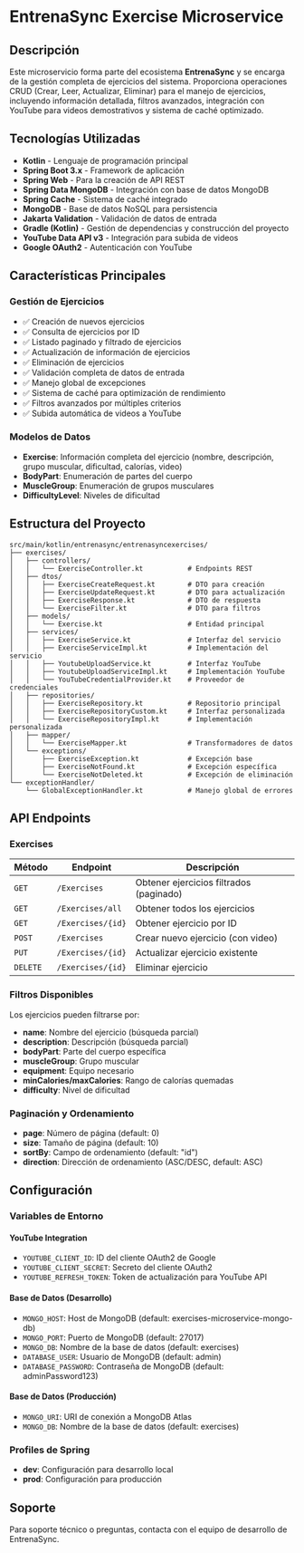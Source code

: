 # EntrenaSync Exercise Microservice

## Descripción

Este microservicio forma parte del ecosistema **EntrenaSync** y se encarga de la gestión completa de ejercicios del sistema. Proporciona operaciones CRUD (Crear, Leer, Actualizar, Eliminar) para el manejo de ejercicios, incluyendo información detallada, filtros avanzados, integración con YouTube para videos demostrativos y sistema de caché optimizado.

## Tecnologías Utilizadas

-   **Kotlin** - Lenguaje de programación principal
-   **Spring Boot 3.x** - Framework de aplicación
-   **Spring Web** - Para la creación de API REST
-   **Spring Data MongoDB** - Integración con base de datos MongoDB
-   **Spring Cache** - Sistema de caché integrado
-   **MongoDB** - Base de datos NoSQL para persistencia
-   **Jakarta Validation** - Validación de datos de entrada
-   **Gradle (Kotlin)** - Gestión de dependencias y construcción del proyecto
-   **YouTube Data API v3** - Integración para subida de videos
-   **Google OAuth2** - Autenticación con YouTube

## Características Principales

### Gestión de Ejercicios

-   ✅ Creación de nuevos ejercicios
-   ✅ Consulta de ejercicios por ID
-   ✅ Listado paginado y filtrado de ejercicios
-   ✅ Actualización de información de ejercicios
-   ✅ Eliminación de ejercicios
-   ✅ Validación completa de datos de entrada
-   ✅ Manejo global de excepciones
-   ✅ Sistema de caché para optimización de rendimiento
-   ✅ Filtros avanzados por múltiples criterios
-   ✅ Subida automática de videos a YouTube

### Modelos de Datos

-   **Exercise**: Información completa del ejercicio (nombre, descripción, grupo muscular, dificultad, calorías, video)
-   **BodyPart**: Enumeración de partes del cuerpo
-   **MuscleGroup**: Enumeración de grupos musculares
-   **DifficultyLevel**: Niveles de dificultad

## Estructura del Proyecto

```
src/main/kotlin/entrenasync/entrenasyncexercises/
├── exercises/
│   ├── controllers/
│   │   └── ExerciseController.kt           # Endpoints REST
│   ├── dtos/
│   │   ├── ExerciseCreateRequest.kt        # DTO para creación
│   │   ├── ExerciseUpdateRequest.kt        # DTO para actualización
│   │   ├── ExerciseResponse.kt             # DTO de respuesta
│   │   └── ExerciseFilter.kt               # DTO para filtros
│   ├── models/
│   │   └── Exercise.kt                     # Entidad principal
│   ├── services/
│   │   ├── ExerciseService.kt              # Interfaz del servicio
│   │   ├── ExerciseServiceImpl.kt          # Implementación del servicio
│   │   ├── YoutubeUploadService.kt         # Interfaz YouTube
│   │   ├── YoutubeUploadServiceImpl.kt     # Implementación YouTube
│   │   └── YouTubeCredentialProvider.kt    # Proveedor de credenciales
│   ├── repositories/
│   │   ├── ExerciseRepository.kt           # Repositorio principal
│   │   ├── ExerciseRepositoryCustom.kt     # Interfaz personalizada
│   │   └── ExerciseRepositoryImpl.kt       # Implementación personalizada
│   ├── mapper/
│   │   └── ExerciseMapper.kt               # Transformadores de datos
│   └── exceptions/
│       ├── ExerciseException.kt            # Excepción base
│       ├── ExerciseNotFound.kt             # Excepción específica
│       └── ExerciseNotDeleted.kt           # Excepción de eliminación
└── exceptionHandler/
    └── GlobalExceptionHandler.kt           # Manejo global de errores
```

## API Endpoints

### Exercises

| Método   | Endpoint           | Descripción                               |
| -------- | ------------------ | ----------------------------------------- |
| `GET`    | `/Exercises`       | Obtener ejercicios filtrados (paginado)  |
| `GET`    | `/Exercises/all`   | Obtener todos los ejercicios             |
| `GET`    | `/Exercises/{id}`  | Obtener ejercicio por ID                 |
| `POST`   | `/Exercises`       | Crear nuevo ejercicio (con video)       |
| `PUT`    | `/Exercises/{id}`  | Actualizar ejercicio existente           |
| `DELETE` | `/Exercises/{id}`  | Eliminar ejercicio                       |

### Filtros Disponibles

Los ejercicios pueden filtrarse por:
- **name**: Nombre del ejercicio (búsqueda parcial)
- **description**: Descripción (búsqueda parcial)
- **bodyPart**: Parte del cuerpo específica
- **muscleGroup**: Grupo muscular
- **equipment**: Equipo necesario
- **minCalories/maxCalories**: Rango de calorías quemadas
- **difficulty**: Nivel de dificultad

### Paginación y Ordenamiento

- **page**: Número de página (default: 0)
- **size**: Tamaño de página (default: 10)
- **sortBy**: Campo de ordenamiento (default: "id")
- **direction**: Dirección de ordenamiento (ASC/DESC, default: ASC)

## Configuración

### Variables de Entorno

#### YouTube Integration
-   `YOUTUBE_CLIENT_ID`: ID del cliente OAuth2 de Google
-   `YOUTUBE_CLIENT_SECRET`: Secreto del cliente OAuth2
-   `YOUTUBE_REFRESH_TOKEN`: Token de actualización para YouTube API

#### Base de Datos (Desarrollo)
-   `MONGO_HOST`: Host de MongoDB (default: exercises-microservice-mongo-db)
-   `MONGO_PORT`: Puerto de MongoDB (default: 27017)
-   `MONGO_DB`: Nombre de la base de datos (default: exercises)
-   `DATABASE_USER`: Usuario de MongoDB (default: admin)
-   `DATABASE_PASSWORD`: Contraseña de MongoDB (default: adminPassword123)

#### Base de Datos (Producción)
-   `MONGO_URI`: URI de conexión a MongoDB Atlas
-   `MONGO_DB`: Nombre de la base de datos (default: exercises)

### Profiles de Spring

-   **dev**: Configuración para desarrollo local
-   **prod**: Configuración para producción

## Soporte

Para soporte técnico o preguntas, contacta con el equipo de desarrollo de EntrenaSync.